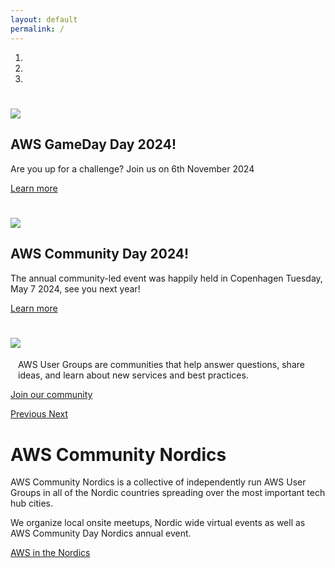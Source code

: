 ```yaml
---
layout: default
permalink: /
---
```


<div id="carousel-index" class="carousel slide" data-ride="carousel">
  <ol class="carousel-indicators">
    <li data-target="#carousel-index" data-slide-to="0" class="active"></li>
    <li data-target="#carousel-index" data-slide-to="1"></li>
    <li data-target="#carousel-index" data-slide-to="2"></li>
  </ol>
    <div class="carousel-item gameday active">
      <div class="container">
        <div class="carousel-caption text-center">
          <h1><img src="/content/img/gameday-nordics-banner.png" id="communityday-logo" /></h1>
          <h2 class="mt-4">AWS GameDay Day 2024!</h2>
          <p>Are you up for a challenge? Join us on 6th November 2024</p>
          <p class="mt-4"><a class="btn btn-lg btn-primary" href="/gameday2024" role="button">Learn more</a></p>
        </div>
      </div>
    </div>
    <div class="carousel-item communityday">
      <div class="container">
        <div class="carousel-caption text-center">
          <h1><img src="/content/img/awscommunityday-nordics.png" id="communityday-logo" /></h1>
          <h2 class="mt-4">AWS Community Day 2024!</h2>
          <p>The annual community-led event was happily held in Copenhagen Tuesday, May 7 2024, see you next year!</p>
          <p class="mt-4"><a class="btn btn-lg btn-primary" href="/communityday/" role="button">Learn more</a></p>
        </div>
      </div>
    </div>
    <div class="carousel-item usergroups">
      <div class="container">
        <div class="carousel-caption text-center">
          <h1><img src="/content/img/usergroups-members.png" id="usergroups-members" /></h1>
          <p><div style="max-width: 480px; margin-left: auto; margin-right: auto;">AWS User Groups are communities that help answer questions, share ideas, and learn about new services and best practices.</div></p>
          <p><a class="btn btn-lg btn-primary" href="/usergroups/" role="button">Join our community</a></p>
        </div>
      </div>
    </div>
  </div>
  <a class="carousel-control-prev" href="#carousel-index" role="button" data-slide="prev">
    <span class="carousel-control-prev-icon" aria-hidden="true"></span>
    <span class="sr-only">Previous</span>
  </a>
  <a class="carousel-control-next" href="#carousel-index" role="button" data-slide="next">
    <span class="carousel-control-next-icon" aria-hidden="true"></span>
    <span class="sr-only">Next</span>
  </a>
  
</div>

<div class="container">
  <h1>AWS Community Nordics</h1>
  <p>AWS Community Nordics is a collective of independently run AWS User Groups in all of the Nordic countries spreading over the most important tech hub cities.</p>
  <p>We organize local onsite meetups, Nordic wide virtual events as well as AWS Community Day Nordics annual event.</p>
  <p><a href="https://aws.amazon.com/nordics/">AWS in the Nordics</a></p>

</div>
